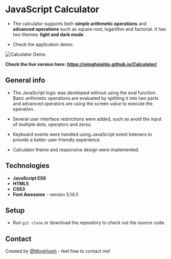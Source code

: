 # JavaScript Calculator
* The calculator supports both **simple arithmetic operations** and **advanced operations** such as square root, logarithm and factorial. It has two themes: **light and dark mode**.

* Check the application demo:

![Calculator Demo](./img/cal-demo.gif)

**Check the live version here: https://minghsiehlo.github.io/Calculator/**

## General info

* The JavaScript logic was developed without using the eval function. Basic arithmetic operations are evaluated by splitting it into two parts and advanced operators are using the screen value to execute the operation.

* Several user interface restrictions were added, such as avoid the input of multiple dots, operators and zeros.

* Keyboard events were handled using JavaScript event listeners to provide a better user-friendly experience.

* Calculator theme and responsive design were implemented.

## Technologies

* **JavaScript ES6**
* **HTML5**
* **CSS3**
* **Font Awesome** - version 5.14.0

## Setup
* Run `git clone` or download the repository to check out the source code.

## Contact
Created by [@MingHsieh](https://www.linkedin.com/in/ming-hsieh-lo/) - feel free to contact me!